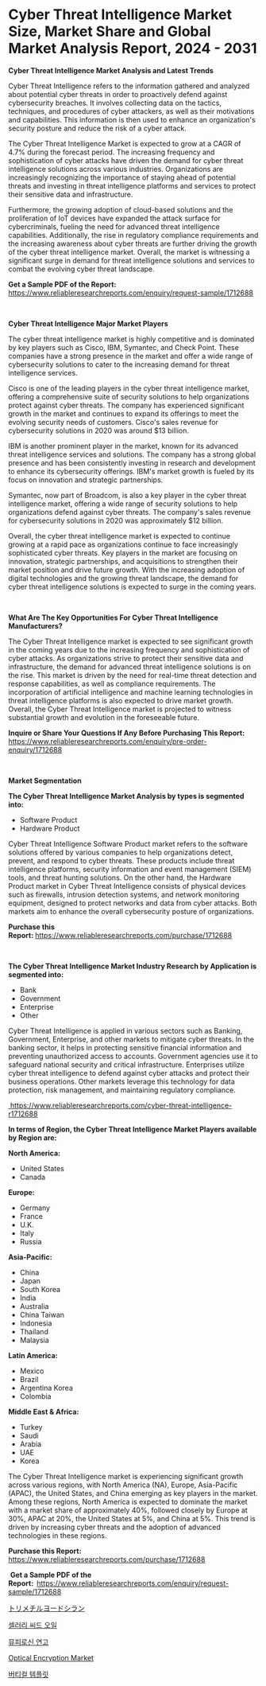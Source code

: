 <p><h1>Cyber Threat Intelligence Market Size, Market Share and Global Market Analysis Report, 2024 - 2031</h1></p><p><strong>Cyber Threat Intelligence Market Analysis and Latest Trends</strong></p>
<p><p>Cyber Threat Intelligence refers to the information gathered and analyzed about potential cyber threats in order to proactively defend against cybersecurity breaches. It involves collecting data on the tactics, techniques, and procedures of cyber attackers, as well as their motivations and capabilities. This information is then used to enhance an organization's security posture and reduce the risk of a cyber attack.</p><p>The Cyber Threat Intelligence Market is expected to grow at a CAGR of 4.7% during the forecast period. The increasing frequency and sophistication of cyber attacks have driven the demand for cyber threat intelligence solutions across various industries. Organizations are increasingly recognizing the importance of staying ahead of potential threats and investing in threat intelligence platforms and services to protect their sensitive data and infrastructure.</p><p>Furthermore, the growing adoption of cloud-based solutions and the proliferation of IoT devices have expanded the attack surface for cybercriminals, fueling the need for advanced threat intelligence capabilities. Additionally, the rise in regulatory compliance requirements and the increasing awareness about cyber threats are further driving the growth of the cyber threat intelligence market. Overall, the market is witnessing a significant surge in demand for threat intelligence solutions and services to combat the evolving cyber threat landscape.</p></p>
<p><strong>Get a Sample PDF of the Report:&nbsp;</strong> <a href="https://www.reliableresearchreports.com/enquiry/request-sample/1712688">https://www.reliableresearchreports.com/enquiry/request-sample/1712688</a></p>
<p>&nbsp;</p>
<p><strong>Cyber Threat Intelligence Major Market Players</strong></p>
<p><p>The cyber threat intelligence market is highly competitive and is dominated by key players such as Cisco, IBM, Symantec, and Check Point. These companies have a strong presence in the market and offer a wide range of cybersecurity solutions to cater to the increasing demand for threat intelligence services.</p><p>Cisco is one of the leading players in the cyber threat intelligence market, offering a comprehensive suite of security solutions to help organizations protect against cyber threats. The company has experienced significant growth in the market and continues to expand its offerings to meet the evolving security needs of customers. Cisco's sales revenue for cybersecurity solutions in 2020 was around $13 billion.</p><p>IBM is another prominent player in the market, known for its advanced threat intelligence services and solutions. The company has a strong global presence and has been consistently investing in research and development to enhance its cybersecurity offerings. IBM's market growth is fueled by its focus on innovation and strategic partnerships.</p><p>Symantec, now part of Broadcom, is also a key player in the cyber threat intelligence market, offering a wide range of security solutions to help organizations defend against cyber threats. The company's sales revenue for cybersecurity solutions in 2020 was approximately $12 billion.</p><p>Overall, the cyber threat intelligence market is expected to continue growing at a rapid pace as organizations continue to face increasingly sophisticated cyber threats. Key players in the market are focusing on innovation, strategic partnerships, and acquisitions to strengthen their market position and drive future growth. With the increasing adoption of digital technologies and the growing threat landscape, the demand for cyber threat intelligence solutions is expected to surge in the coming years.</p></p>
<p>&nbsp;</p>
<p><strong>What Are The Key Opportunities For Cyber Threat Intelligence Manufacturers?</strong></p>
<p><p>The Cyber Threat Intelligence market is expected to see significant growth in the coming years due to the increasing frequency and sophistication of cyber attacks. As organizations strive to protect their sensitive data and infrastructure, the demand for advanced threat intelligence solutions is on the rise. This market is driven by the need for real-time threat detection and response capabilities, as well as compliance requirements. The incorporation of artificial intelligence and machine learning technologies in threat intelligence platforms is also expected to drive market growth. Overall, the Cyber Threat Intelligence market is projected to witness substantial growth and evolution in the foreseeable future.</p></p>
<p><strong>Inquire or Share Your Questions If Any Before Purchasing This Report:</strong> <a href="https://www.reliableresearchreports.com/enquiry/pre-order-enquiry/1712688">https://www.reliableresearchreports.com/enquiry/pre-order-enquiry/1712688</a></p>
<p>&nbsp;</p>
<p><strong>Market Segmentation</strong></p>
<p><strong>The Cyber Threat Intelligence Market Analysis by types is segmented into:</strong></p>
<p><ul><li>Software Product</li><li>Hardware Product</li></ul></p>
<p><p>Cyber Threat Intelligence Software Product market refers to the software solutions offered by various companies to help organizations detect, prevent, and respond to cyber threats. These products include threat intelligence platforms, security information and event management (SIEM) tools, and threat hunting solutions. On the other hand, the Hardware Product market in Cyber Threat Intelligence consists of physical devices such as firewalls, intrusion detection systems, and network monitoring equipment, designed to protect networks and data from cyber attacks. Both markets aim to enhance the overall cybersecurity posture of organizations.</p></p>
<p><strong>Purchase this Report:&nbsp;</strong><a href="https://www.reliableresearchreports.com/purchase/1712688">https://www.reliableresearchreports.com/purchase/1712688</a></p>
<p>&nbsp;</p>
<p><strong>The Cyber Threat Intelligence Market Industry Research by Application is segmented into:</strong></p>
<p><ul><li>Bank</li><li>Government</li><li>Enterprise</li><li>Other</li></ul></p>
<p><p>Cyber Threat Intelligence is applied in various sectors such as Banking, Government, Enterprise, and other markets to mitigate cyber threats. In the banking sector, it helps in protecting sensitive financial information and preventing unauthorized access to accounts. Government agencies use it to safeguard national security and critical infrastructure. Enterprises utilize cyber threat intelligence to defend against cyber attacks and protect their business operations. Other markets leverage this technology for data protection, risk management, and maintaining regulatory compliance.</p></p>
<p><a href="https://www.reliableresearchreports.com/cyber-threat-intelligence-r1712688">&nbsp;https://www.reliableresearchreports.com/cyber-threat-intelligence-r1712688</a></p>
<p><strong>In terms of Region, the Cyber Threat Intelligence Market Players available by Region are:</strong></p>
<p>
    <p> <strong> North America: </strong>
        <ul>
            <li>United States</li>
            <li>Canada</li>
        </ul>
        </p> 
    <p> <strong> Europe: </strong>
        <ul>
            <li>Germany</li>
            <li>France</li>
            <li>U.K.</li>
            <li>Italy</li>
            <li>Russia</li>
        </ul>
        </p> 
    <p> <strong> Asia-Pacific: </strong>
        <ul>
            <li>China</li>
            <li>Japan</li>
            <li>South Korea</li>
            <li>India</li>
            <li>Australia</li>
            <li>China Taiwan</li>
            <li>Indonesia</li>
            <li>Thailand</li>
            <li>Malaysia</li>
        </ul>
        </p> 
    <p> <strong> Latin America: </strong>
        <ul>
            <li>Mexico</li>
            <li>Brazil</li>
            <li>Argentina Korea</li>
            <li>Colombia</li>
        </ul>
        </p> 
    <p> <strong> Middle East & Africa: </strong>
        <ul>
            <li>Turkey</li>
            <li>Saudi</li>
            <li>Arabia</li>
            <li>UAE</li>
            <li>Korea</li>
        </ul>
    </p>
    </p>
<p><p>The Cyber Threat Intelligence market is experiencing significant growth across various regions, with North America (NA), Europe, Asia-Pacific (APAC), the United States, and China emerging as key players in the market. Among these regions, North America is expected to dominate the market with a market share of approximately 40%, followed closely by Europe at 30%, APAC at 20%, the United States at 5%, and China at 5%. This trend is driven by increasing cyber threats and the adoption of advanced technologies in these regions.</p></p>
<p><strong>Purchase this Report: </strong><a href="https://www.reliableresearchreports.com/purchase/1712688">https://www.reliableresearchreports.com/purchase/1712688</a></p>
<p>&nbsp;<strong>Get a Sample PDF of the Report:&nbsp;&nbsp;</strong><a href="https://www.reliableresearchreports.com/enquiry/request-sample/1712688">https://www.reliableresearchreports.com/enquiry/request-sample/1712688</a></p>
<p><strong></strong></p>
<p><p><a href="https://medium.com/@saigekulas/%E3%83%88%E3%83%AA%E3%83%A1%E3%83%81%E3%83%AB%E3%83%A8%E3%83%BC%E3%83%89%E3%82%B7%E3%83%A9%E3%83%B3%E5%B8%82%E5%A0%B4%E3%83%A1%E3%83%88%E3%83%AA%E3%82%AF%E3%82%B9%E3%81%AE%E3%83%87%E3%82%B3%E3%83%BC%E3%83%89-%E5%B8%82%E5%A0%B4%E3%82%B7%E3%82%A7%E3%82%A2-%E3%83%88%E3%83%AC%E3%83%B3%E3%83%89-%E6%88%90%E9%95%B7%E3%83%91%E3%82%BF%E3%83%BC%E3%83%B3-95ed5cdeaff0">トリメチルヨードシラン</a></p><p><a href="https://medium.com/@bustersipes981/%EC%B4%88%EB%A1%9D%EC%96%91%ED%8C%8C-%EC%A2%85%EC%9E%90%EC%98%A4%EC%9D%BC-%EC%8B%9C%EC%9E%A5-%EC%A2%85%EB%A5%98-%EC%9D%91%EC%9A%A9-%EB%B0%8F-%EC%A7%80%EB%A6%AC%EC%97%90-%EB%8C%80%ED%95%9C-%ED%8F%AC%EA%B4%84%EC%A0%81-%ED%8F%89%EA%B0%80-155a7a59b19b">셀러리 씨드 오일</a></p><p><a href="https://github.com/valroy852/Market-Research-Report-List-1/blob/main/831464159293.md">뮤피로신 연고</a></p><p><a href="https://github.com/kathiaseamanalvaradovlprc2h/Market-Research-Report-List-2/blob/main/optical-encryption-market.md">Optical Encryption Market</a></p><p><a href="https://medium.com/@aidenreinger/%EC%88%98%EC%A7%81-%ED%85%9C%ED%94%8C%EB%A6%BF-%EC%8B%9C%EC%9E%A5-%EC%8B%9C%EC%82%AC-%EC%8B%9C%EC%9E%A5-%EB%8F%99%ED%96%A5-%EC%84%B1%EC%9E%A5-2024%EB%85%84%EB%B6%80%ED%84%B0-2031%EB%85%84%EA%B9%8C%EC%A7%80-%EC%98%88%EC%B8%A1%EB%90%9C-%EB%B6%80%EB%B6%84-b8242025a16c">버티컬 템플릿</a></p></p>
